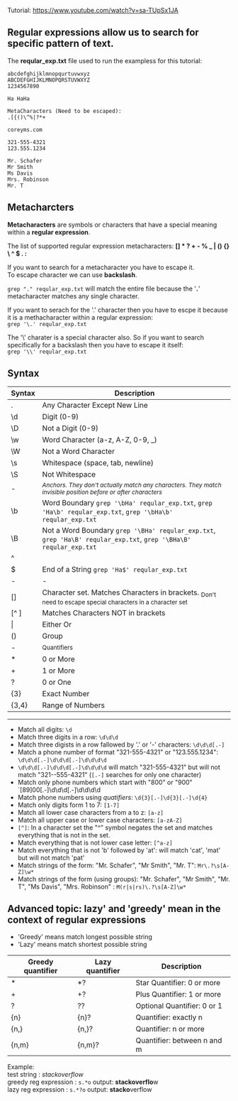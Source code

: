 
Tutorial: https://www.youtube.com/watch?v=sa-TUpSx1JA

## Regular expressions allow us to search for specific pattern of text.

The __reqular_exp.txt__ file used to run the exampless for this tutorial:
```
abcdefghijklmnopqurtuvwxyz
ABCDEFGHIJKLMNOPQRSTUVWXYZ
1234567890

Ha HaHa

MetaCharacters (Need to be escaped):
.[{()\^%|?*+

coreyms.com

321-555-4321
123.555.1234

Mr. Schafer
Mr Smith
Ms Davis
Mrs. Robinson
Mr. T
```


## Metacharcters

__Metacharacters__ are symbols or characters that have a special meaning within a __regular expression__.

The list of supported regular expression metacharacters: __[] * ? + - % _ | () {} \ ^ $ . :__

If you want to search for a metacharacter you have to escape it.\
To escape character we can use __backslash__.

`grep "." reqular_exp.txt`
will match the entire file because the '__.__' metacharacter matches any single character.

If you want to serach for the '.' character then you have to escpe it because it is a methacharacter within a regular expression:\
`grep '\.' reqular_exp.txt`

The '\\' charater is a special character also. So if you want to search specifically for a backslash then you have to escape it itself:\
`grep '\\' reqular_exp.txt`

## Syntax

| Syntax | Description |
| ----------- | ----------- |
|.|Any Character Except New Line|
|\d|Digit (0-9)|
|\D|Not a Digit (0-9)|
|\w|Word Character (a-z, A-Z, 0-9, _)|
|\W|Not a Word Character|
|\s|Whitespace (space, tab, newline)|
|\S|Not Whitespace|
|-|_<sub>Anchors. They don't actually match any characters. They match invisible position before or after characters</sub>_|
|\b|Word Boundary `grep '\bHa' reqular_exp.txt`, `grep 'Ha\b' reqular_exp.txt`, `grep '\bHa\b' reqular_exp.txt`|
|\B|Not a Word Boundary `grep '\BHa' reqular_exp.txt`, `grep 'Ha\B' reqular_exp.txt`, `grep '\BHa\B' reqular_exp.txt`|
|^||Beginning of a String `grep '^Ha' reqular_exp.txt`|
|$|End of a String `grep 'Ha$' reqular_exp.txt`|
|-|-|
|[]|Character set. Matches Characters in brackets. <sub>Don't need to escape special characters in a character set</sub>|
|[^ ]|Matches Characters NOT in brackets|
|\||Either Or|
|()|Group|
|-|<sub>Quantifiers</sub>|
|*|0 or More|
|+|1 or More|
|?|0 or One|
|{3}|Exact Number|
|{3,4}|Range of Numbers|

---

- Match all digits: `\d`
- Match three digits in a row: `\d\d\d`
- Match three digists in a row fallowed by '.' or '-' characters: `\d\d\d[.-]`
- Match a phone number of format "321-555-4321" or "123.555.1234": `\d\d\d[.-]\d\d\d[.-]\d\d\d\d`
- `\d\d\d[.-]\d\d\d[.-]\d\d\d\d` will match "321-555-4321" but will not match "321--555-4321" (`[.-]` searches for only one character)
- Match only phone numbers which start with "800" or "900" `[89]00[.-]\d\d\d[.-]\d\d\d\d
- Match phone numbers using _quatifiers_: `\d{3}[.-]\d{3}[.-]\d{4}`
- Match only digits form 1 to 7: `[1-7]`
- Match all lower case characters from a to z: `[a-z]`
- Match all upper case or lower case characters: `[a-zA-Z]`
- `[^]`: In a character set the "^" symbol negates the set and matches everything that is not in the set.
- Match everything that is not lower case letter: `[^a-z]`
- Match everything that is not 'b' followed by 'at': will match 'cat', 'mat' but will not match 'pat'
- Match strings of the form: "Mr. Schafer", "Mr Smith", "Mr. T": `Mr\.?\s[A-Z]\w*`
- Match strings of the form (using groups): "Mr. Schafer", "Mr Smith", "Mr. T", "Ms Davis", "Mrs. Robinson" : `M(r|s|rs)\.?\s[A-Z]\w*`


## Advanced topic: lazy' and 'greedy' mean in the context of regular expressions
* 'Greedy' means match longest possible string
* 'Lazy' means match shortest possible string

|Greedy quantifier | Lazy quantifier |	Description |
|--|--|--|
| * |	\*?	| Star Quantifier: 0 or more |
| + |	+? | Plus Quantifier: 1 or more |
| ?	|?? |	Optional Quantifier: 0 or 1 |
| {n} |	{n}? |	Quantifier: exactly n |
| {n,} |	{n,}? |	Quantifier: n or more |
| {n,m} |	{n,m}? |	Quantifier: between n and m |

Example:\
test string : _stackoverflow_\
greedy reg expression : `s.*o` output: **stackoverflo**w\
lazy reg expression : `s.*?o` output: **stacko**verflow
